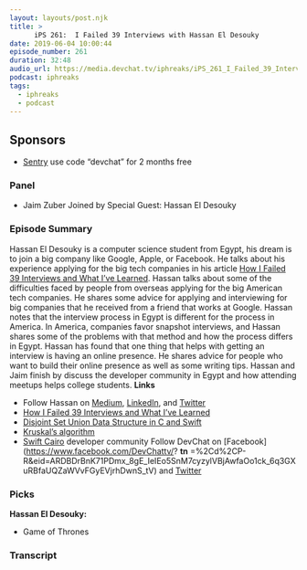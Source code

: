 ```yaml
---
layout: layouts/post.njk
title: >
      iPS 261:  I Failed 39 Interviews with Hassan El Desouky
date: 2019-06-04 10:00:44
episode_number: 261
duration: 32:48
audio_url: https://media.devchat.tv/iphreaks/iPS_261_I_Failed_39_Interviews_with_Hassan_El_Desouky.mp3
podcast: iphreaks
tags: 
  - iphreaks
  - podcast
---
```


## **Sponsors**

- [Sentry](https://sentry.io/) use code “devchat” for 2 months free

### **Panel**

- Jaim Zuber
Joined by Special Guest: Hassan El Desouky
### **Episode Summary**
 Hassan El Desouky is a computer science student from Egypt, his dream is to join a big company like Google, Apple, or Facebook. He talks about his experience applying for the big tech companies in his article [How I Failed 39 Interviews and What I’ve Learned](https://medium.com/flawless-app-stories/how-i-failed-39-interviews-and-what-ive-learned-515c8e6c4b53). Hassan talks about some of the difficulties faced by people from overseas applying for the big American tech companies. He shares some advice for applying and interviewing for big companies that he received from a friend that works at Google. Hassan notes that the interview process in Egypt is different for the process in America. In America, companies favor snapshot interviews, and Hassan shares some of the problems with that method and how the process differs in Egypt. Hassan has found that one thing that helps with getting an interview is having an online presence. He shares advice for people who want to build their online presence as well as some writing tips. Hassan and Jaim finish by discuss the developer community in Egypt and how attending meetups helps college students. **Links**
- Follow Hassan on [Medium](https://medium.com/@hassaneldesouky), [LinkedIn](https://www.linkedin.com/in/hassaneldesouky/), and [Twitter](https://twitter.com/hassanedesouky)
- [How I Failed 39 Interviews and What I’ve Learned](https://medium.com/flawless-app-stories/how-i-failed-39-interviews-and-what-ive-learned-515c8e6c4b53)
- [Disjoint Set Union Data Structure in C and Swift](https://medium.com/flawless-app-stories/disjoint-set-union-data-structure-in-c-and-swift-a52703b01fcb)
- [Kruskal’s algorithm](https://www.geeksforgeeks.org/kruskals-minimum-spanning-tree-algorithm-greedy-algo-2/)
- [Swift Cairo](https://twitter.com/swiftcairo) developer community
Follow DevChat on [Facebook](https://www.facebook.com/DevChattv/? __tn__ =%2Cd%2CP-R&eid=ARDBDrBnK71PDmx_8gE_IeIEo5SnM7cyzylVBjAwfaOo1ck_6q3GXuRBfaUQZaWVvFGyEVjrhDwnS_tV) and [Twitter](https://twitter.com/devchattv?lang=en)
### **Picks**
 **Hassan El Desouky:**
- Game of Thrones


### Transcript


